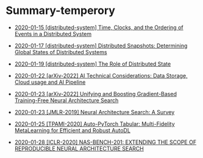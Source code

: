 # Summary-temperory
* [2020-01-15 [distributed-system] Time, Clocks, and the Ordering of Events in a Distributed System](14.md)

* [2020-01-17 [distributed-system] Distributed Snapshots: Determining Global States of Distributed Systems](15.md)

* [2020-01-19 [distributed-system] The Role of Distributed State](16.md)

* [2020-01-22 [arXiv-2022] AI Technical Considerations: Data Storage, Cloud usage and AI Pipeline](17.md)

* [2020-01-23 [arXiv-2022] Unifying and Boosting Gradient-Based Training-Free Neural Architecture Search](18.md)

* [2020-01-23 [JMLR-2019] Neural Architecture Search: A Survey](19.md)

* [2020-01-25 [TPAMI-2020] Auto-PyTorch Tabular: Multi-Fidelity MetaLearning for Efficient and Robust AutoDL]()

* [2020-01-28 [ICLR-2020] NAS-BENCH-201: EXTENDING THE SCOPE OF REPRODUCIBLE NEURAL ARCHITECTURE SEARCH]()

  

<!-- * [2020-01-15 [OSDI-2021] A Unified Architecture for Accelerating Distributed DNN Training in Heterogeneous GPU/CPU Clusters](14.md) -->

